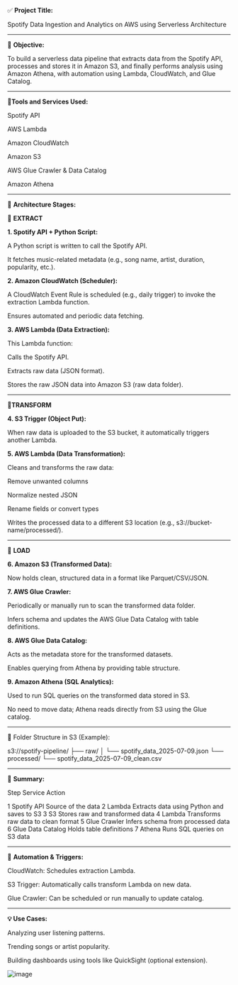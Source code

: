 ✅ **Project Title:**
 
Spotify Data Ingestion and Analytics on AWS using Serverless Architecture
 
 
---
 
🎯 **Objective:**
 
To build a serverless data pipeline that extracts data from the Spotify API, processes and stores it in Amazon S3, and finally performs analysis using Amazon Athena, with automation using Lambda, CloudWatch, and Glue Catalog.
 
 
---
 
🔧**Tools and Services Used:**
 
Spotify API
 
AWS Lambda
 
Amazon CloudWatch
 
Amazon S3
 
AWS Glue Crawler & Data Catalog
 
Amazon Athena
 
 
 
---
 
🧱 **Architecture Stages:**
 
🔹 **EXTRACT**
 
**1. Spotify API + Python Script:**
 
A Python script is written to call the Spotify API.
 
It fetches music-related metadata (e.g., song name, artist, duration, popularity, etc.).
 
 
 
**2. Amazon CloudWatch (Scheduler):**
 
A CloudWatch Event Rule is scheduled (e.g., daily trigger) to invoke the extraction Lambda function.
 
Ensures automated and periodic data fetching.
 
 
 
**3. AWS Lambda (Data Extraction):**
 
This Lambda function:
 
Calls the Spotify API.
 
Extracts raw data (JSON format).
 
Stores the raw JSON data into Amazon S3 (raw data folder).
 
 
 
 
 
 
---
 
🔹**TRANSFORM**
 
**4. S3 Trigger (Object Put):**
 
When raw data is uploaded to the S3 bucket, it automatically triggers another Lambda.
 
 
 
**5. AWS Lambda (Data Transformation):**
 
Cleans and transforms the raw data:
 
Remove unwanted columns
 
Normalize nested JSON
 
Rename fields or convert types
 
 
Writes the processed data to a different S3 location (e.g., s3://bucket-name/processed/).
 
 
 
 
 
---
 
🔹 **LOAD**
 
**6. Amazon S3 (Transformed Data):**
 
Now holds clean, structured data in a format like Parquet/CSV/JSON.
 
 
 
**7. AWS Glue Crawler:**
 
Periodically or manually run to scan the transformed data folder.
 
Infers schema and updates the AWS Glue Data Catalog with table definitions.
 
 
 
**8. AWS Glue Data Catalog:**
 
Acts as the metadata store for the transformed datasets.
 
Enables querying from Athena by providing table structure.
 
 
 
**9. Amazon Athena (SQL Analytics):**
 
Used to run SQL queries on the transformed data stored in S3.
 
No need to move data; Athena reads directly from S3 using the Glue catalog.
 
 
 
 
 
---
 
📁 Folder Structure in S3 (Example):
 
s3://spotify-pipeline/
  ├── raw/
  │     └── spotify_data_2025-07-09.json
  └── processed/
        └── spotify_data_2025-07-09_clean.csv
 
 
---
 
📌 **Summary:**
 
Step Service Action
 
1 Spotify API Source of the data
2 Lambda Extracts data using Python and saves to S3
3 S3 Stores raw and transformed data
4 Lambda Transforms raw data to clean format
5 Glue Crawler Infers schema from processed data
6 Glue Data Catalog Holds table definitions
7 Athena Runs SQL queries on S3 data
 
 
 
---
 
🔄 **Automation & Triggers:**
 
CloudWatch: Schedules extraction Lambda.
 
S3 Trigger: Automatically calls transform Lambda on new data.
 
Glue Crawler: Can be scheduled or run manually to update catalog.
 
 
 
---
 
**💡 Use Cases:**
 
Analyzing user listening patterns.
 
Trending songs or artist popularity.
 
Building dashboards using tools like QuickSight (optional extension).

![image](https://github.com/user-attachments/assets/e709ddf4-c2d1-46ae-8cbd-a634a39b087b)
